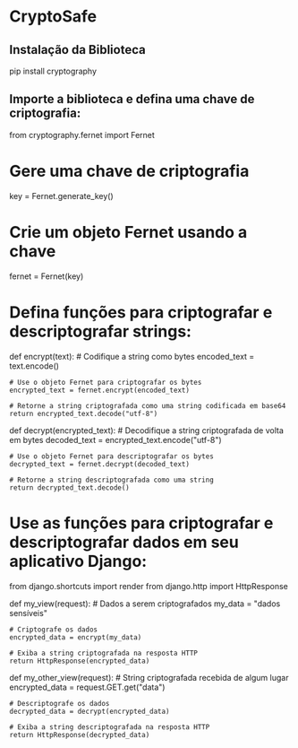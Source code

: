 # CryptoSafe

## Instalação da Biblioteca

pip install cryptography

## Importe a biblioteca e defina uma chave de criptografia:

from cryptography.fernet import Fernet

# Gere uma chave de criptografia

key = Fernet.generate_key()

# Crie um objeto Fernet usando a chave

fernet = Fernet(key)

# Defina funções para criptografar e descriptografar strings:

def encrypt(text): # Codifique a string como bytes
encoded_text = text.encode()

    # Use o objeto Fernet para criptografar os bytes
    encrypted_text = fernet.encrypt(encoded_text)

    # Retorne a string criptografada como uma string codificada em base64
    return encrypted_text.decode("utf-8")

def decrypt(encrypted_text): # Decodifique a string criptografada de volta em bytes
decoded_text = encrypted_text.encode("utf-8")

    # Use o objeto Fernet para descriptografar os bytes
    decrypted_text = fernet.decrypt(decoded_text)

    # Retorne a string descriptografada como uma string
    return decrypted_text.decode()

# Use as funções para criptografar e descriptografar dados em seu aplicativo Django:

from django.shortcuts import render
from django.http import HttpResponse

def my_view(request): # Dados a serem criptografados
my_data = "dados sensíveis"

    # Criptografe os dados
    encrypted_data = encrypt(my_data)

    # Exiba a string criptografada na resposta HTTP
    return HttpResponse(encrypted_data)

def my_other_view(request): # String criptografada recebida de algum lugar
encrypted_data = request.GET.get("data")

    # Descriptografe os dados
    decrypted_data = decrypt(encrypted_data)

    # Exiba a string descriptografada na resposta HTTP
    return HttpResponse(decrypted_data)
